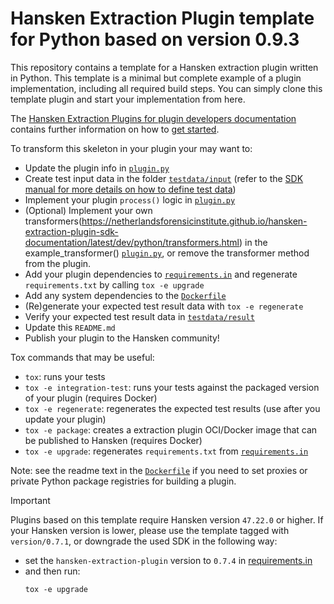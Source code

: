 # Hansken Extraction Plugin template for Python based on version 0.9.3

This repository contains a template for a Hansken extraction plugin written in Python.
This template is a minimal but complete example of a plugin implementation, including all required build steps.
You can simply clone this template plugin and start your implementation from here.

The [Hansken Extraction Plugins for plugin developers documentation](https://netherlandsforensicinstitute.github.io/hansken-extraction-plugin-sdk-documentation/latest/)
 contains further information on how to [get started](https://netherlandsforensicinstitute.github.io/hansken-extraction-plugin-sdk-documentation/latest/dev/python/getting_started.html).


To transform this skeleton in your plugin your may want to:

* Update the plugin info in [`plugin.py`](plugin.py)
* Create test input data in the folder [`testdata/input`](testdata/input)
  (refer to the [SDK manual for more details on how to define test data](https://netherlandsforensicinstitute.github.io/hansken-extraction-plugin-sdk-documentation/latest/dev/concepts/test_framework.html))
* Implement your plugin `process()` logic in [`plugin.py`](plugin.py)
* (Optional) Implement your own transformers(https://netherlandsforensicinstitute.github.io/hansken-extraction-plugin-sdk-documentation/latest/dev/python/transformers.html) in the example_transformer() [`plugin.py`](plugin.py),
  or remove the transformer method from the plugin.
* Add your plugin dependencies to [`requirements.in`](requirements.in)
  and regenerate `requirements.txt` by calling `tox -e upgrade`
* Add any system dependencies to the [`Dockerfile`](Dockerfile)
* (Re)generate your expected test result data with `tox -e regenerate`
* Verify your expected test result data in [`testdata/result`](testdata/result)
* Update this `README.md`
* Publish your plugin to the Hansken community!

Tox commands that may be useful:
* `tox`: runs your tests
* `tox -e integration-test`: runs your tests against the packaged version of your plugin (requires Docker)
* `tox -e regenerate`: regenerates the expected test results (use after you update your plugin)
* `tox -e package`: creates a extraction plugin OCI/Docker image that can be published to Hansken (requires Docker)
* `tox -e upgrade`: regenerates `requirements.txt` from [`requirements.in`](requirements.in)

Note: see the readme text in the [`Dockerfile`](Dockerfile) if you need to set proxies or private Python package registries for building a plugin.


> [!IMPORTANT]  
> Plugins based on this template require Hansken version `47.22.0` or higher.
> If your Hansken version is lower, please use the template tagged with `version/0.7.1`, or downgrade the used SDK in the following way:
>  * set the `hansken-extraction-plugin` version to `0.7.4` in [requirements.in](requirements.in)
>  * and then run:
>    ```shell
>    tox -e upgrade
>    ```
